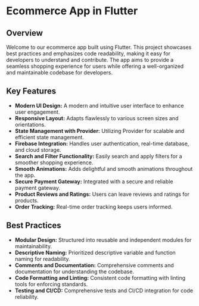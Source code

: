 # Ecommerce App in Flutter



## Overview

Welcome to our ecommerce app built using Flutter. This project showcases best practices and emphasizes code readability, making it easy for developers to understand and contribute. The app aims to provide a seamless shopping experience for users while offering a well-organized and maintainable codebase for developers.

## Key Features

- **Modern UI Design:** A modern and intuitive user interface to enhance user engagement.
- **Responsive Layout:** Adapts flawlessly to various screen sizes and orientations.
- **State Management with Provider:** Utilizing Provider for scalable and efficient state management.
- **Firebase Integration:** Handles user authentication, real-time database, and cloud storage.
- **Search and Filter Functionality:** Easily search and apply filters for a smoother shopping experience.
- **Smooth Animations:** Adds delightful and smooth animations throughout the app.
- **Secure Payment Gateway:** Integrated with a secure and reliable payment gateway.
- **Product Reviews and Ratings:** Users can leave reviews and ratings for products.
- **Order Tracking:** Real-time order tracking keeps users informed.

## Best Practices

- **Modular Design:** Structured into reusable and independent modules for maintainability.
- **Descriptive Naming:** Prioritized descriptive variable and function naming for readability.
- **Comments and Documentation:** Comprehensive comments and documentation for understanding the codebase.
- **Code Formatting and Linting:** Consistent code formatting with linting tools for enforcing standards.
- **Testing and CI/CD:** Comprehensive tests and CI/CD integration for code reliability.


